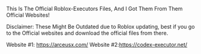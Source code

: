 This Is The Official Roblox-Executors Files, 
And I Got Them From Them Official Websites!

Disclaimer:
These Might Be Outdated due to Roblox updating,
best if you go to the Official websites and
download the official files from there.

Website #1: https://arceusx.com/
Website #2:https://codex-executor.net/
